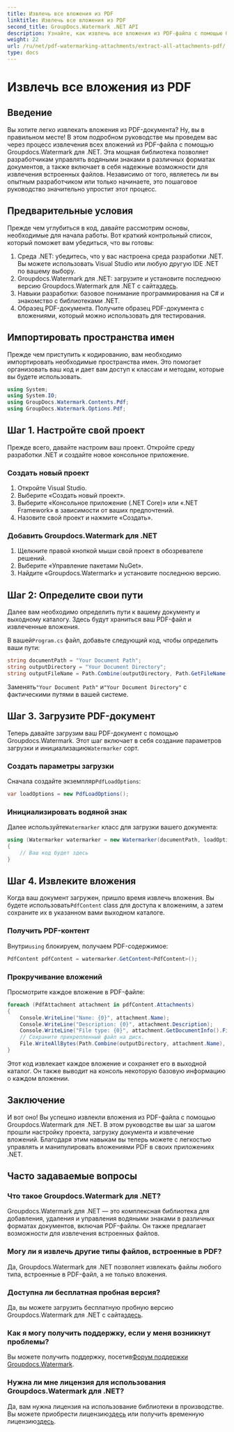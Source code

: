 ```yaml
---
title: Извлечь все вложения из PDF
linktitle: Извлечь все вложения из PDF
second_title: GroupDocs.Watermark .NET API
description: Узнайте, как извлечь все вложения из PDF-файла с помощью Groupdocs.Watermark для .NET. Следуйте нашему пошаговому руководству, чтобы процесс извлечения прошел без проблем.
weight: 22
url: /ru/net/pdf-watermarking-attachments/extract-all-attachments-pdf/
type: docs
---
```

# Извлечь все вложения из PDF

## Введение
Вы хотите легко извлекать вложения из PDF-документа? Ну, вы в правильном месте! В этом подробном руководстве мы проведем вас через процесс извлечения всех вложений из PDF-файла с помощью Groupdocs.Watermark для .NET. Эта мощная библиотека позволяет разработчикам управлять водяными знаками в различных форматах документов, а также включает в себя надежные возможности для извлечения встроенных файлов. Независимо от того, являетесь ли вы опытным разработчиком или только начинаете, это пошаговое руководство значительно упростит этот процесс.
## Предварительные условия
Прежде чем углубиться в код, давайте рассмотрим основы, необходимые для начала работы. Вот краткий контрольный список, который поможет вам убедиться, что вы готовы:
1. Среда .NET: убедитесь, что у вас настроена среда разработки .NET. Вы можете использовать Visual Studio или любую другую IDE .NET по вашему выбору.
2.  Groupdocs.Watermark для .NET: загрузите и установите последнюю версию Groupdocs.Watermark для .NET с сайта[здесь](https://releases.groupdocs.com/Watermark/net/).
3. Навыки разработки: базовое понимание программирования на C# и знакомство с библиотеками .NET.
4. Образец PDF-документа. Получите образец PDF-документа с вложениями, который можно использовать для тестирования.
## Импортировать пространства имен
Прежде чем приступить к кодированию, вам необходимо импортировать необходимые пространства имен. Это помогает организовать ваш код и дает вам доступ к классам и методам, которые вы будете использовать.
```csharp
using System;
using System.IO;
using GroupDocs.Watermark.Contents.Pdf;
using GroupDocs.Watermark.Options.Pdf;
```
## Шаг 1. Настройте свой проект
Прежде всего, давайте настроим ваш проект. Откройте среду разработки .NET и создайте новое консольное приложение.
### Создать новый проект
1. Откройте Visual Studio.
2. Выберите «Создать новый проект».
3. Выберите «Консольное приложение (.NET Core)» или «.NET Framework» в зависимости от ваших предпочтений.
4. Назовите свой проект и нажмите «Создать».
### Добавить Groupdocs.Watermark для .NET
1. Щелкните правой кнопкой мыши свой проект в обозревателе решений.
2. Выберите «Управление пакетами NuGet».
3. Найдите «Groupdocs.Watermark» и установите последнюю версию.
## Шаг 2: Определите свои пути
Далее вам необходимо определить пути к вашему документу и выходному каталогу. Здесь будут храниться ваш PDF-файл и извлеченные вложения.

 В вашей`Program.cs` файл, добавьте следующий код, чтобы определить ваши пути:
```csharp
string documentPath = "Your Document Path";
string outputDirectory = "Your Document Directory";
string outputFileName = Path.Combine(outputDirectory, Path.GetFileName(documentPath));
```
 Заменять`"Your Document Path"` и`"Your Document Directory"` с фактическими путями в вашей системе.
## Шаг 3. Загрузите PDF-документ
 Теперь давайте загрузим ваш PDF-документ с помощью Groupdocs.Watermark. Этот шаг включает в себя создание параметров загрузки и инициализацию`Watermarker` сорт.
### Создать параметры загрузки
 Сначала создайте экземпляр`PdfLoadOptions`:
```csharp
var loadOptions = new PdfLoadOptions();
```
### Инициализировать водяной знак
 Далее используйте`Watermarker` класс для загрузки вашего документа:
```csharp
using (Watermarker watermarker = new Watermarker(documentPath, loadOptions))
{
    // Ваш код будет здесь
}
```
## Шаг 4. Извлеките вложения
Когда ваш документ загружен, пришло время извлечь вложения. Вы будете использовать`PdfContent` class для доступа к вложениям, а затем сохраните их в указанном вами выходном каталоге.
### Получить PDF-контент
 Внутри`using` блокируем, получаем PDF-содержимое:
```csharp
PdfContent pdfContent = watermarker.GetContent<PdfContent>();
```
### Прокручивание вложений
Просмотрите каждое вложение в PDF-файле:
```csharp
foreach (PdfAttachment attachment in pdfContent.Attachments)
{
    Console.WriteLine("Name: {0}", attachment.Name);
    Console.WriteLine("Description: {0}", attachment.Description);
    Console.WriteLine("File type: {0}", attachment.GetDocumentInfo().FileType);
    // Сохраните прикрепленный файл на диск.
    File.WriteAllBytes(Path.Combine(outputDirectory, attachment.Name), attachment.Content);
}
```
Этот код извлекает каждое вложение и сохраняет его в выходной каталог. Он также выводит на консоль некоторую базовую информацию о каждом вложении.
## Заключение
И вот оно! Вы успешно извлекли вложения из PDF-файла с помощью Groupdocs.Watermark для .NET. В этом руководстве вы шаг за шагом прошли настройку проекта, загрузку документа и извлечение вложений. Благодаря этим навыкам вы теперь можете с легкостью управлять и манипулировать вложениями PDF в своих приложениях .NET.
## Часто задаваемые вопросы
### Что такое Groupdocs.Watermark для .NET?
Groupdocs.Watermark для .NET — это комплексная библиотека для добавления, удаления и управления водяными знаками в различных форматах документов, включая PDF-файлы. Он также предлагает возможности для извлечения встроенных файлов.
### Могу ли я извлечь другие типы файлов, встроенные в PDF?
Да, Groupdocs.Watermark для .NET позволяет извлекать файлы любого типа, встроенные в PDF-файл, а не только вложения.
### Доступна ли бесплатная пробная версия?
 Да, вы можете загрузить бесплатную пробную версию Groupdocs.Watermark для .NET с сайта[здесь](https://releases.groupdocs.com/).
### Как я могу получить поддержку, если у меня возникнут проблемы?
 Вы можете получить поддержку, посетив[Форум поддержки Groupdocs.Watermark](https://forum.groupdocs.com/c/watermark/19).
### Нужна ли мне лицензия для использования Groupdocs.Watermark для .NET?
 Да, вам нужна лицензия на использование библиотеки в производстве. Вы можете приобрести лицензию[здесь](https://purchase.groupdocs.com/buy) или получить временную лицензию[здесь](https://purchase.groupdocs.com/temporary-license/).